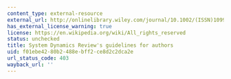 ```yaml
---
content_type: external-resource
external_url: http://onlinelibrary.wiley.com/journal/10.1002/(ISSN)1099-1727/homepage/ForAuthors.html
has_external_license_warning: true
license: https://en.wikipedia.org/wiki/All_rights_reserved
status: unchecked
title: System Dynamics Review's guidelines for authors
uid: f01ebe42-80b2-488e-bff2-ce8d2c2dca2e
url_status_code: 403
wayback_url: ''
---
```

